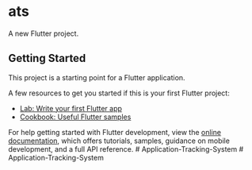 # ats

A new Flutter project.

## Getting Started

This project is a starting point for a Flutter application.

A few resources to get you started if this is your first Flutter project:

- [Lab: Write your first Flutter app](https://docs.flutter.dev/get-started/codelab)
- [Cookbook: Useful Flutter samples](https://docs.flutter.dev/cookbook)

For help getting started with Flutter development, view the
[online documentation](https://docs.flutter.dev/), which offers tutorials,
samples, guidance on mobile development, and a full API reference.
#   A p p l i c a t i o n - T r a c k i n g - S y s t e m  
 #   A p p l i c a t i o n - T r a c k i n g - S y s t e m  
 